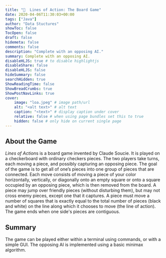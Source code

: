 ```yaml
---
title: "🧮  Lines of Action: The Board Game"
date: 2020-04-06T11:30:03+00:00
tags: ["Java"]
author: "Data Stuctures"
showToc: false
TocOpen: false
draft: false
hidemeta: false
comments: false
description: "Complete with an opposing AI."
summary: Complete with an opposing AI.
disableHLJS: true # to disable highlightjs
disableShare: false
disableHLJS: false
hideSummary: false
searchHidden: true
ShowReadingTime: false
ShowBreadCrumbs: true
ShowPostNavLinks: true
cover:
    image: "loa.jpeg" # image path/url
    alt: "<alt text>" # alt text
    caption: "<text>" # display caption under cover
    relative: false # when using page bundles set this to true
    hidden: false # only hide on current single page
---
```

## About the Game
*Lines of Action*s is a board game invented by Claude Soucie. It is played on a checkerboard with ordinary checkers pieces. The two players take turns, each moving a piece, and possibly capturing an opposing piece. The goal of the game is to get all of one’s pieces into one group of pieces that are connected. Each move consists of moving a piece of your color horizontally, vertically, or diagonally onto an empty square or onto a square occupied by an opposing piece, which is then removed from the board. A piece may jump over friendly pieces (without disturbing them), but may not cross enemy pieces, except one that it captures. A piece must move a number of squares that is exactly equal to the total number of pieces (black and white) on the line along which it chooses to move (the line of action). The game ends when one side's pieces are contiguous.

## Summary
The game can be played either within a terminal using commands, or with a simple GUI. The opposing AI is implemented using a basic minimax algorithm.